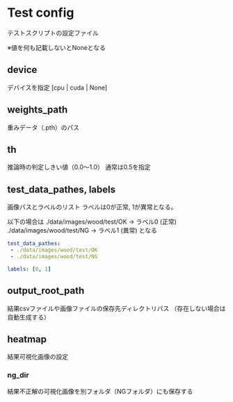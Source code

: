 # Test config
テストスクリプトの設定ファイル

※値を何も記載しないとNoneとなる

## device
デバイスを指定
[cpu | cuda | None]

## weights_path
重みデータ（.pth）のパス

## th
推論時の判定しきい値（0.0〜1.0）
通常は0.5を指定

## test_data_pathes, labels
画像パスとラベルのリスト
ラベルは0が正常, 1が異常となる。

以下の場合は
./data/images/wood/test/OK -> ラベル0 (正常)
./data/images/wood/test/NG -> ラベル1 (異常)
となる

```yaml
test_data_pathes:
 - ./data/images/wood/test/OK
 - ./data/images/wood/test/NG

labels: [0, 1]
```

## output_root_path
結果csvファイルや画像ファイルの保存先ディレクトリパス
（存在しない場合は自動生成する）


## heatmap
結果可視化画像の設定
### ng_dir
結果不正解の可視化画像を別フォルダ（NGフォルダ）にも保存する


